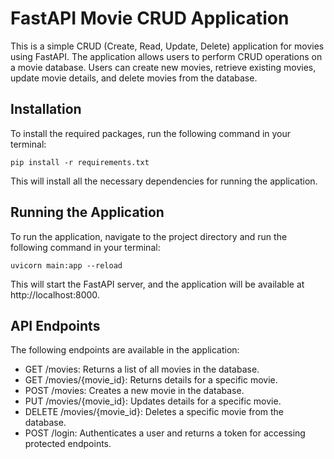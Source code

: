 # FastAPI Movie CRUD Application

This is a simple CRUD (Create, Read, Update, Delete) application for movies using FastAPI. The application allows users to perform CRUD operations on a movie database. Users can create new movies, retrieve existing movies, update movie details, and delete movies from the database.

## Installation

To install the required packages, run the following command in your terminal:

```
pip install -r requirements.txt
```
This will install all the necessary dependencies for running the application.

## Running the Application

To run the application, navigate to the project directory and run the following command in your terminal:

```
uvicorn main:app --reload
```

This will start the FastAPI server, and the application will be available at http://localhost:8000.

## API Endpoints

The following endpoints are available in the application:

- GET /movies: Returns a list of all movies in the database.
- GET /movies/{movie_id}: Returns details for a specific movie.
- POST /movies: Creates a new movie in the database.
- PUT /movies/{movie_id}: Updates details for a specific movie.
- DELETE /movies/{movie_id}: Deletes a specific movie from the database.
- POST /login: Authenticates a user and returns a token for accessing protected endpoints.